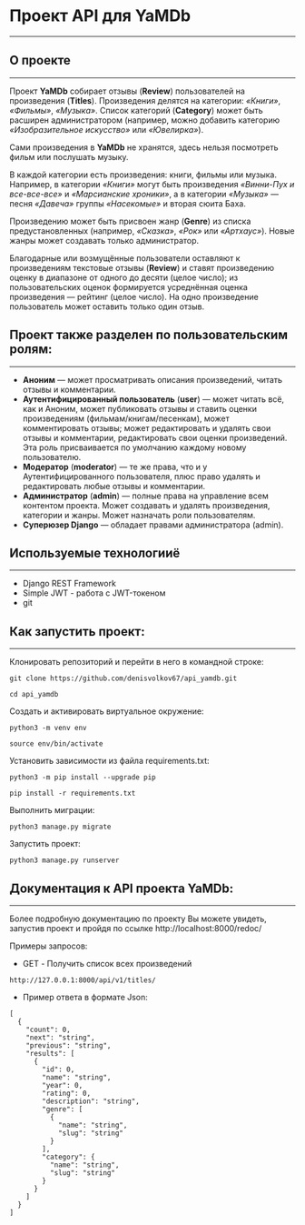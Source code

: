 # Проект API для YaMDb
____

## О проекте
____

Проект **YaMDb** собирает отзывы (**Review**) пользователей на произведения (**Titles**). Произведения делятся на категории: *«Книги»*, *«Фильмы»*, *«Музыка»*. Список категорий (**Category**) может быть расширен администратором (например, можно добавить категорию *«Изобразительное искусство»* или *«Ювелирка»*).

Сами произведения в **YaMDb** не хранятся, здесь нельзя посмотреть фильм или послушать музыку.

В каждой категории есть произведения: книги, фильмы или музыка. Например, в категории *«Книги»* могут быть произведения *«Винни-Пух и все-все-все»* и *«Марсианские хроники»*, а в категории *«Музыка»* — песня *«Давеча»* группы *«Насекомые»* и вторая сюита Баха.

Произведению может быть присвоен жанр (**Genre**) из списка предустановленных (например, *«Сказка»*, *«Рок»* или *«Артхаус»*). Новые жанры может создавать только администратор.

Благодарные или возмущённые пользователи оставляют к произведениям текстовые отзывы (**Review**) и ставят произведению оценку в диапазоне от одного до десяти (целое число); из пользовательских оценок формируется усреднённая оценка произведения — рейтинг (целое число). На одно произведение пользователь может оставить только один отзыв.

## Проект также разделен по пользовательским ролям:
____

* **Аноним** — может просматривать описания произведений, читать отзывы и комментарии.
* **Аутентифицированный пользователь** (**user**) — может читать всё, как и Аноним, может публиковать отзывы и ставить оценки произведениям (фильмам/книгам/песенкам), может комментировать отзывы; может редактировать и удалять свои отзывы и комментарии, редактировать свои оценки произведений. Эта роль присваивается по умолчанию каждому новому пользователю.
* **Модератор** (**moderator**) — те же права, что и у Аутентифицированного пользователя, плюс право удалять и редактировать любые отзывы и комментарии.
* **Администратор** (**admin**) — полные права на управление всем контентом проекта. Может создавать и удалять произведения, категории и жанры. Может назначать роли пользователям.
* **Суперюзер Django** — обладает правами администратора (admin).

## Используемые технологииё
____

* Django REST Framework
* Simple JWT - работа с JWT-токеном
* git

## Как запустить проект:
____

Клонировать репозиторий и перейти в него в командной строке:

```
git clone https://github.com/denisvolkov67/api_yamdb.git
```

```
cd api_yamdb
```

Cоздать и активировать виртуальное окружение:

```
python3 -m venv env
```

```
source env/bin/activate
```

Установить зависимости из файла requirements.txt:

```
python3 -m pip install --upgrade pip
```

```
pip install -r requirements.txt
```

Выполнить миграции:

```
python3 manage.py migrate
```

Запустить проект:

```
python3 manage.py runserver
```

## Документация к API проекта YaMDb:
____

Более подробную документацию по проекту Вы можете увидеть, запустив проект и пройдя по ссылке http://localhost:8000/redoc/

Примеры запросов:

* GET - Получить список всех произведений

```
http://127.0.0.1:8000/api/v1/titles/
```

* Пример ответа в формате Json:

```
[
  {
    "count": 0,
    "next": "string",
    "previous": "string",
    "results": [
      {
        "id": 0,
        "name": "string",
        "year": 0,
        "rating": 0,
        "description": "string",
        "genre": [
          {
            "name": "string",
            "slug": "string"
          }
        ],
        "category": {
          "name": "string",
          "slug": "string"
        }
      }
    ]
  }
]
```
